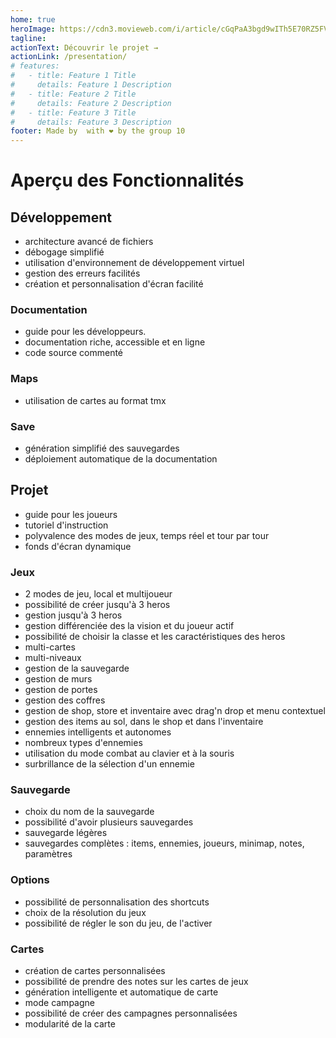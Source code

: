 ```yaml
---
home: true
heroImage: https://cdn3.movieweb.com/i/article/cGqPaA3bgd9wITh5E70RZ5FVpOoge8/1200:100/Dungeons-And-Dragons-Movie-Reboot-Production-Start-Summer.jpg
tagline:
actionText: Découvrir le projet →
actionLink: /presentation/
# features:
#   - title: Feature 1 Title
#     details: Feature 1 Description
#   - title: Feature 2 Title
#     details: Feature 2 Description
#   - title: Feature 3 Title
#     details: Feature 3 Description
footer: Made by  with ❤️ by the group 10
---
```


# Aperçu des Fonctionnalités

## Développement

- architecture avancé de fichiers
- débogage simplifié
- utilisation d'environnement de développement virtuel
- gestion des erreurs facilités
- création et personnalisation d'écran facilité

### Documentation

- guide pour les développeurs.
- documentation riche, accessible et en ligne
- code source commenté

### Maps

- utilisation de cartes au format tmx

### Save

- génération simplifié des sauvegardes
- déploiement automatique de la documentation

## Projet

- guide pour les joueurs
- tutoriel d'instruction
- polyvalence des modes de jeux, temps réel et tour par tour
- fonds d'écran dynamique

### Jeux

- 2 modes de jeu, local et multijoueur
- possibilité de créer jusqu'à 3 heros
- gestion jusqu'à 3 heros
- gestion différenciée des la vision et du joueur actif
- possibilité de choisir la classe et les caractéristiques des heros
- multi-cartes
- multi-niveaux
- gestion de la sauvegarde
- gestion de murs
- gestion de portes
- gestion des coffres
- gestion de shop, store et inventaire avec drag'n drop et menu contextuel
- gestion des items au sol, dans le shop et dans l'inventaire
- ennemies intelligents et autonomes
- nombreux types d'ennemies
- utilisation du mode combat au clavier et à la souris
- surbrillance de la sélection d'un ennemie

### Sauvegarde

- choix du nom de la sauvegarde
- possibilité d'avoir plusieurs sauvegardes
- sauvegarde légères
- sauvegardes complètes : items, ennemies, joueurs, minimap, notes, paramètres

### Options

- possibilité de personnalisation des shortcuts
- choix de la résolution du jeux
- possibilité de régler le son du jeu, de l'activer

### Cartes

- création de cartes personnalisées
- possibilité de prendre des notes sur les cartes de jeux
- génération intelligente et automatique de carte
- mode campagne
- possibilité de créer des campagnes personnalisées
- modularité de la carte
